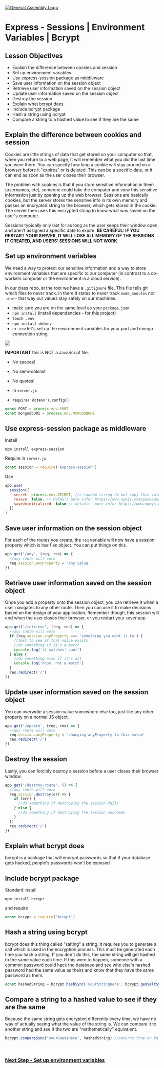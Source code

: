 [![General Assembly Logo](https://camo.githubusercontent.com/1a91b05b8f4d44b5bbfb83abac2b0996d8e26c92/687474703a2f2f692e696d6775722e636f6d2f6b6538555354712e706e67)](https://generalassemb.ly)

# Express - Sessions | Environment Variables | Bcrypt

## Lesson Objectives

- Explain the difference between cookies and session
- Set up environment variables
- Use express-session package as middleware
- Save user information on the session object
- Retrieve user information saved on the session object
- Update user information saved on the session object
- Destroy the session
- Explain what bcrypt does
- Include bcrypt package
- Hash a string using bcrypt
- Compare a string to a hashed value to see if they are the same

## Explain the difference between cookies and session

Cookies are little strings of data that get stored on your computer so that, when you return to a web page, it will remember what you did the last time you were there. You can specify how long a cookie will stay around on a browser before it "expires" or is deleted. This can be a specific date, or it can end as soon as the user closes their browser.

The problem with cookies is that if you store sensitive information in them (usernames, etc), someone could take the computer and view this sensitive information just by opening up the web browser. Sessions are basically cookies, but the server stores the sensitive info in its own memory and passes an encrypted string to the browser, which gets stored in the cookie. The server then uses this encrypted string to know what was saved on the user's computer.

Sessions typically only last for as long as the user keeps their window open, and aren't assigned a specific date to expire. **BE CAREFUL: IF YOU RESTART YOUR SERVER, IT WILL LOSE ALL MEMORY OF THE SESSIONS IT CREATED, AND USERS' SESSIONS WILL NOT WORK**

## Set up environment variables

We need a way to protect our sensitive information and a way to store environment variables that are specific to our computer (in contrast to a co-workers computer or the environment in a cloud service).

In our class repo, at the root we have a `.gitignore` file. This file tells git which files to never track. In there it states to never track `node_modules` nor `.env` - that way our values stay safely on our machines.

- make sure you are on the same level as your `package.json`
- `npm install` (install dependencies - for this project)
- `touch .env`
- `npm install dotenv`
- in `.env` let's set up the environment variables for your port and mongo connection string

![](https://i.imgur.com/AcaWX7j.png)

**IMPORTANT** this is NOT a JavaScript file.

- No spaces!
- No semi-colons!
- No quotes!

- In `server.js`
- `require('dotenv').config()`

```js
const PORT = process.env.PORT
const mongodbURI = process.env.MONGODBURI
```

## Use express-session package as middleware

Install

```
npm install express-session
```

Require in `server.js`

```javascript
const session = require('express-session')
```

Use

```javascript
app.use(
  session({
    secret: process.env.SECRET, //a random string do not copy this value or your stuff will get hacked
    resave: false, // default more info: https://www.npmjs.com/package/express-session#resave
    saveUninitialized: false // default  more info: https://www.npmjs.com/package/express-session#resave
  })
)
```

## Save user information on the session object

For each of the routes you create, the `req` variable will now have a session property which is itself an object. You can put things on this.

```javascript
app.get('/any', (req, res) => {
  //any route will work
  req.session.anyProperty = 'any value'
})
```

## Retrieve user information saved on the session object

Once you add a property onto the session object, you can retrieve it when a user navigates to any other route. Then you can use it to make decisions based on the design of your application. Remember though, this session will end when the user closes their browser, or you restart your sever app.

```javascript
app.get('/retrieve', (req, res) => {
  //any route will work
  if (req.session.anyProperty === 'something you want it to') {
    //test to see if that value exists
    //do something if it's a match
    console.log('it matches! cool')
  } else {
    //do something else if it's not
    console.log('nope, not a match')
  }
  res.redirect('/')
})
```

## Update user information saved on the session object

You can overwrite a session value somewhere else too, just like any other property on a normal JS object.

```javascript
app.get('/update', (req, res) => {
  //any route will work
  req.session.anyProperty = 'changing anyProperty to this value'
  res.redirect('/')
})
```

## Destroy the session

Lastly, you can forcibly destroy a session before a user closes their browser window.

```javascript
app.get('/destroy-route', () => {
  //any route will work
  req.session.destroy(err => {
    if (err) {
      //do something if destroying the session fails
    } else {
      //do something if destroying the session succeeds
    }
  })
  res.redirect('/')
})
```


## Explain what bcrypt does

bcrypt is a package that will encrypt passwords so that if your database gets hacked, people's passwords won't be exposed

## Include bcrypt package

Standard install

```
npm install bcrypt
```

and require

```javascript
const bcrypt = require('bcrypt')
```

## Hash a string using bcrypt

bcrypt does this thing called "salting" a string. It requires you to generate a salt which is used in the encryption process. This must be generated each time you hash a string. If you don't do this, the same string will get hashed to the same value each time. If this were to happen, someone with a common password could hack the database and see who else's hashed password had the same value as theirs and know that they have the same password as them.

```javascript
const hashedString = bcrypt.hashSync('yourStringHere', bcrypt.genSaltSync(10))
```

## Compare a string to a hashed value to see if they are the same

Because the same string gets encrypted differently every time, we have no way of actually seeing what the value of the string is. We can compare it to another string and see if the two are "mathematically" equivalent.

```javascript
bcrypt.compareSync('yourGuessHere', hashedString) //returns true or false
```

<br>


### [Next Step - Set up environment variables](./BuildMe1.md)
